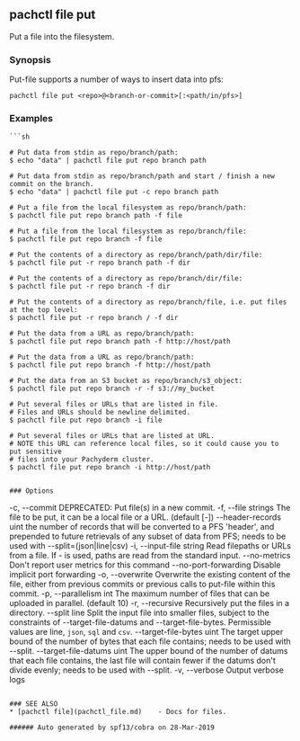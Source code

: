 ## pachctl file put

Put a file into the filesystem.

### Synopsis


Put-file supports a number of ways to insert data into pfs:

```
pachctl file put <repo>@<branch-or-commit>[:<path/in/pfs>]
```

### Examples

```
```sh

# Put data from stdin as repo/branch/path:
$ echo "data" | pachctl file put repo branch path

# Put data from stdin as repo/branch/path and start / finish a new commit on the branch.
$ echo "data" | pachctl file put -c repo branch path

# Put a file from the local filesystem as repo/branch/path:
$ pachctl file put repo branch path -f file

# Put a file from the local filesystem as repo/branch/file:
$ pachctl file put repo branch -f file

# Put the contents of a directory as repo/branch/path/dir/file:
$ pachctl file put -r repo branch path -f dir

# Put the contents of a directory as repo/branch/dir/file:
$ pachctl file put -r repo branch -f dir

# Put the contents of a directory as repo/branch/file, i.e. put files at the top level:
$ pachctl file put -r repo branch / -f dir

# Put the data from a URL as repo/branch/path:
$ pachctl file put repo branch path -f http://host/path

# Put the data from a URL as repo/branch/path:
$ pachctl file put repo branch -f http://host/path

# Put the data from an S3 bucket as repo/branch/s3_object:
$ pachctl file put repo branch -r -f s3://my_bucket

# Put several files or URLs that are listed in file.
# Files and URLs should be newline delimited.
$ pachctl file put repo branch -i file

# Put several files or URLs that are listed at URL.
# NOTE this URL can reference local files, so it could cause you to put sensitive
# files into your Pachyderm cluster.
$ pachctl file put repo branch -i http://host/path
```
```

### Options

```
  -c, --commit                    DEPRECATED: Put file(s) in a new commit.
  -f, --file strings              The file to be put, it can be a local file or a URL. (default [-])
      --header-records uint       the number of records that will be converted to a PFS 'header', and prepended to future retrievals of any subset of data from PFS; needs to be used with --split=(json|line|csv)
  -i, --input-file string         Read filepaths or URLs from a file.  If - is used, paths are read from the standard input.
      --no-metrics                Don't report user metrics for this command
      --no-port-forwarding        Disable implicit port forwarding
  -o, --overwrite                 Overwrite the existing content of the file, either from previous commits or previous calls to put-file within this commit.
  -p, --parallelism int           The maximum number of files that can be uploaded in parallel. (default 10)
  -r, --recursive                 Recursively put the files in a directory.
      --split line                Split the input file into smaller files, subject to the constraints of --target-file-datums and --target-file-bytes. Permissible values are line, `json`, `sql` and `csv`.
      --target-file-bytes uint    The target upper bound of the number of bytes that each file contains; needs to be used with --split.
      --target-file-datums uint   The upper bound of the number of datums that each file contains, the last file will contain fewer if the datums don't divide evenly; needs to be used with --split.
  -v, --verbose                   Output verbose logs
```

### SEE ALSO
* [pachctl file](pachctl_file.md)	 - Docs for files.

###### Auto generated by spf13/cobra on 28-Mar-2019
